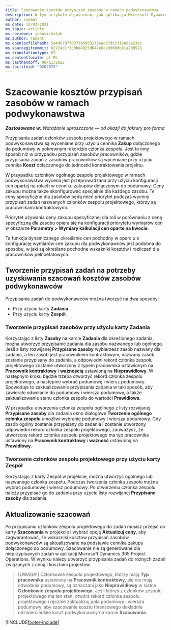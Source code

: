 ```yaml
---
title: Szacowanie kosztów przypisań zasobów w ramach podwykonawstwa
description: W tym artykule objaśniono, jak aplikacja Microsoft Dynamics 365 Project Operations oblicza szacowanie kosztów przypisań zasobów w ramach podwykonawstwa.
author: rumant
ms.date: 12/03/2021
ms.topic: article
ms.reviewer: johnmichalak
ms.author: rumant
ms.openlocfilehash: 5a4d0707f8373b5083272eacb7dc1318e82a23ac
ms.sourcegitcommit: b2224d1f3c0bd4925d647e6ca3960db81a209521
ms.translationtype: HT
ms.contentlocale: pl-PL
ms.lasthandoff: 08/11/2022
ms.locfileid: "9262073"
---
```

# <a name="cost-estimation-of-subcontracted-resource-assignments"></a>Szacowanie kosztów przypisań zasobów w ramach podwykonawstwa

_**Zastosowane w:** Wdrażanie uproszczone — od okazji do faktury pro forma_

Przypisania zadań członków zespołu projektowego w ramach podwykonawstwa są wyceniane przy użyciu cennika **Zakup** dołączonego do podumowy w pokrewnym rekordzie członka zespołu. Jest to inny sposób niż w przypadku przypisań zasobów pracowników, gdzie przypisania zadań z zasobów pracowników są wyceniane przy użyciu cennika **Koszt** dołączonego do jednostki kontraktowania projektu. 

W przypadku członków ogólnego zespołu projektowego w ramach podwykonawstwa wycena jest przeprowadzana przy użyciu konfiguracji cen opartej na rolach w cenniku zakupów dołączonym do podumowy. Ceny zakupu można także skonfigurować specjalnie dla każdego zasobu. Te ceny specyficzne dla zasobów będą mieć priorytet podczas wyceny przypisań zadań nazwanych członków zespołu projektowego, którzy są pracownikami kontraktowymi. 

Priorytet używania ceny zakupu specyficznej dla roli w porównaniu z ceną specyficzną dla zasobu opiera się na konfiguracji priorytetu wymiarów cen w obszarze **Parametry > Wymiary kalkulacji cen oparte na kwocie**.

Ta funkcja dynamicznego określanie cen pochodny w oparciu o konfigurację wymiarów cen zakupu dla podwykonawców jest podobna do sposobu, w jaki są określane pochodne wskaźniki kosztów i rozliczeń dla pracowników pełnoetatowych. 

## <a name="creating-task-assignments-for-getting-cost-estimates-of-subcontractor-resources"></a>Tworzenie przypisań zadań na potrzeby uzyskiwania szacowań kosztów zasobów podwykonawców

Przypisania zadań do podwykonawców można tworzyć na dwa sposoby: 
- Przy użyciu karty **Zadania**.
- Przy użyciu karty **Zespół**.

### <a name="creating-resources-assignments-using-the-tasks-tab"></a>Tworzenie przypisań zasobów przy użyciu karty Zadania
Korzystając z listy **Zasoby** na karcie **Zadania** dla określonego zadania, można utworzyć przypisanie zadania dla zasobu nazwanego lub ogólnego. Jeśli z listy rozwijanej **Przypisane zasoby** wybierzesz zasób nazwany dla zadania, a ten zasób jest pracownikiem kontraktowym, nazwany zasób zostanie przypisany do zadania, a odpowiedni rekord członka zespołu projektowego zostanie utworzony z typem pracownika ustawionym na **Pracownik kontraktowy** i **ważnością** ustawioną na **Nieprawidłowy**. W następnym kroku będzie trzeba otworzyć rekord członka zespołu projektowego, a następnie wybrać podumowę i wiersz podumowy. Spowoduje to zaktualizowanie przypisania zadania w taki sposób, aby zawierało odwołanie do podumowy i wiersza podumowy, a także zaktualizowanie stanu członka zespołu do wartości **Prawidłowa**.

W przypadku utworzenia członka zespołu ogólnego z listy rozwijanej **Przypisane zasoby** dla zadania okno dialogowe **Tworzenie ogólnego członka zespołu** umożliwi wybranie podumowy i wiersza podumowy. Gdy zasób ogólny zostanie przypisany do zadania i zostanie utworzony odpowiedni rekord członka zespołu projektowego, zauważysz, że utworzony rekord członka zespołu projektowego ma typ pracownika ustawiony na **Pracownik kontraktowy** i **ważność** ustawioną na **Prawidłowy**.

### <a name="creating-project-team-members-using-the-team-tab"></a>Tworzenie członków zespołu projektowego przy użyciu karty Zespół
Korzystając z karty Zespół w projekcie, można utworzyć ogólnego lub nazwanego członka zespołu. Podczas tworzenia członka zespołu można wybrać podumowę i wiersz podumowy. Po utworzeniu członka zespołu należy przypisać go do zadania przy użyciu listy rozwijanej **Przypisane zasoby** dla zadania. 

## <a name="updating-estimates"></a>Aktualizowanie szacowań
Po przypisaniu członków zespołu projektowego do zadań musisz przejść do karty **Szacowania** w projekcie i wybrać opcję **Aktualizuj ceny**, aby zagwarantować, że wskaźniki kosztów przypisań zasobów podwykonawców są aktualizowane na podstawie cennika zakupu dołączonego do podumowy. Szacowanie nie są generowane dla nieprzypisanych zadań w aplikacji Microsoft Dynamics 365 Project Operations. W wyniku należy utworzyć przypisania zadań do różnych zadań związanych z ceną i kosztami projektów. 

> [UWAGA!] Członkowie zespołu projektowego, którzy mają **Typ pracownika** ustawiony na **Pracownik kontraktowy**, ale nie mają odwołania podumowy, są oznaczani jako **Nieprawidłowy** w siatce **Członkowie zespołu projektowego**. Jeśli któryś z członków zespołu projektowego ma ten stan, otwórz rekord członka zespołu projektowego i ręcznie zaktualizuj pola podumowy i wiersza podumowy, aby szacowanie kosztu finansowego dokładnie odzwierciedlało koszt podwykonawcy na karcie **Szacowania**. 


[!INCLUDE[footer-include](../../includes/footer-banner.md)]
